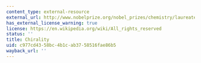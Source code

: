 ```yaml
---
content_type: external-resource
external_url: http://www.nobelprize.org/nobel_prizes/chemistry/laureates/2001/illpres/game.html
has_external_license_warning: true
license: https://en.wikipedia.org/wiki/All_rights_reserved
status: ''
title: Chirality
uid: c977cd43-58bc-4b1c-ab37-58516fae86b5
wayback_url: ''
---
```

